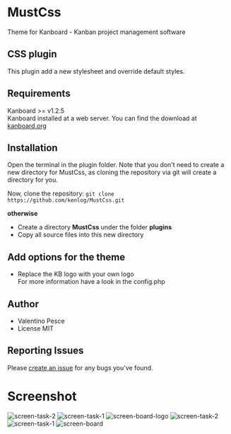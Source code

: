 # MustCss
Theme for Kanboard - Kanban project management software

CSS plugin
------------
This plugin add a new stylesheet and override default styles.

Requirements
------------
Kanboard >= v1.2.5  
Kanboard installed at a web server.
You can find the download at [kanboard.org](https://kanboard.org/)

Installation
------------
Open the terminal in the plugin folder. Note that you don't need to create a new directory for MustCss, as cloning the repository via git will create a directory for you. 

Now, clone the repository: ```git clone https://github.com/kenlog/MustCss.git```

**otherwise**
- Create a directory **MustCss** under the folder **plugins**
- Copy all source files into this new directory

Add options for the theme
------------
- Replace the KB logo with your own logo  
For more information have a look in the config.php

Author
------------
- Valentino Pesce
- License MIT

Reporting Issues
------------
Please [create an issue](https://github.com/kenlog/MustCss/issues) for any bugs you've found.

# Screenshot
![screen-task-2](https://user-images.githubusercontent.com/11728231/42726115-91f9972c-878f-11e8-83b6-ef533f34327e.jpg)
![screen-task-1](https://user-images.githubusercontent.com/11728231/42726116-922fd0bc-878f-11e8-99da-76aecf8fd97d.jpg)
![screen-board-logo](https://user-images.githubusercontent.com/11728231/42726117-9254a5cc-878f-11e8-8bef-a9d6101ac4ff.jpg)
![screen-task-2](https://user-images.githubusercontent.com/11728231/42684378-2a63da46-8690-11e8-8368-fbaa02597789.jpg)
![screen-task-1](https://user-images.githubusercontent.com/11728231/42686665-e5e11d46-8696-11e8-9693-00c116fad116.jpg)
![screen-board](https://user-images.githubusercontent.com/11728231/42684380-2ad07520-8690-11e8-9428-2ee4b760909d.jpg)
